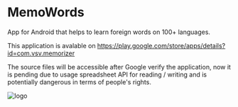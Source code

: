 # MemoWords
App for Android that helps to learn foreign words on 100+ languages.

This application is avalable on https://play.google.com/store/apps/details?id=com.vsv.memorizer

The source files will be accessible after Google verify the application, now it is pending due to usage spreadsheet API for reading / writing and is potentially dangerous in terms of people's rights.

![logo](https://user-images.githubusercontent.com/17081096/227792167-1e32b8e7-1962-48da-b3a3-263eec6088a9.png)
